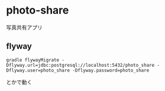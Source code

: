 # photo-share
写真共有アプリ

## flyway
```
gradle flywayMigrate -Dflyway.url=jdbc:postgresql://localhost:5432/photo_share -Dflyway.user=photo_share -Dflyway.password=photo_share
```

とかで動く
